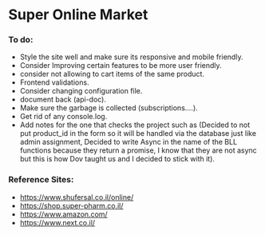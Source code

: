# Super Online Market

### To do:

- Style the site well and make sure its responsive and mobile friendly.
- Consider Improving certain features to be more user friendly.
- consider not allowing to cart items of the same product.
- Frontend validations.
- Consider changing configuration file.
- document back (api-doc).
- Make sure the garbage is collected (subscriptions....).
- Get rid of any console.log.
- Add notes for the one that checks the project such as
  (Decided to not put product_id in the form so it will be handled via the database just like admin assignment,
  Decided to write Async in the name of the BLL functions because they return a promise, I know that they are not async but this is how Dov taught us and I decided to stick with it).

### Reference Sites:

- https://www.shufersal.co.il/online/
- https://shop.super-pharm.co.il/
- https://www.amazon.com/
- https://www.next.co.il/

